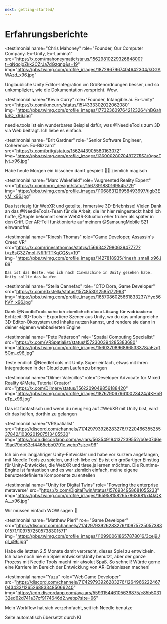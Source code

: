 ```yaml
---
next: getting-started/
---
```


# Erfahrungsberichte

<p></p>

<testimonial
  name="Chris Mahoney"
  role="Founder, Our Computer Company. Ex-Unity, Ex-Lamina1"
  src="https://x.com/mahoneymatic/status/1562981022932684800?t=qNqojoZkk2CZrJa7dGzqng&s=19"
  img="https://pbs.twimg.com/profile_images/1872967967404642304/kOGAWAzd_x96.jpg"
>
Unglaubliche Unity Editor-Integration um Größenordnungen besser,
und so unkompliziert, wie die Dokumentation verspricht. Wow.
</testimonial>

<testimonial
  name="Kevin Curry"
  role="Founder, Intangible.ai. Ex-Unity"
  src="https://x.com/kmcurry/status/1574333302022062080"
  img="https://pbs.twimg.com/profile_images/1773236097642123264/nBGahkSO_x96.jpg"
>
needle.tools ist ein wunderbares Beispiel dafür, was @NeedleTools zum 3D via Web beiträgt. Ich liebe es einfach.
</testimonial>

<testimonial
  name="Brit Gardner"
  role="Senior Software Engineer, Coherence. Ex-Blizzard"
  src="https://x.com/britg/status/1562443905580163072"
  img="https://pbs.twimg.com/profile_images/1360002897048727553/0gscFjvt_x96.jpg"
>
Habe heute Morgen ein bisschen damit gespielt 🤯🤯 ziemlich magisch
</testimonial>

<testimonial
  name="Marc Wakefield"
  role="Augmented Reality Expert"
  src="https://x.com/mrm_design/status/1567391880169545729"
  img="https://pbs.twimg.com/profile_images/1106863126958493697/tlgb3EyM_x96.jpg"
>
Das ist riesig für WebXR und geteilte, immersive 3D-Erlebnisse! Vielen Dank an das @NeedleTools-Team für die Arbeit, die ihr hier reingesteckt habt! Ich hoffe, @Apple bekommt seine WebXR-Situation eher früher als später in den Griff. Der AR-Teil funktionierte auf meinem @SamsungMobile S21 einwandfrei.
</testimonial>

<testimonial
  name="Rinesh Thomas"
  role="Game Developer, Assassin's Creed VR"
  src="https://x.com/rineshthomas/status/1566342798063947777?t=z6sG3Z7mol-NfIRfTTKqCQ&s=19"
  img="https://pbs.twimg.com/profile_images/1427818935/rinesh_small_x96.jpg"
>
    Das ist das Beste, was ich nach Cinemachine in Unity gesehen habe. Unity sollte das kaufen
</testimonial>

<testimonial
  name="Stella Cannefax"
  role="CTO Dora, Game Developer"
  src="https://x.com/0xstella/status/1574853012585172993"
  img="https://pbs.twimg.com/profile_images/1657086025661833237/Yyo56hVY_x96.jpg"
>
Dank @NeedleTools sehe ich ziemlich oft diese Lösung für webbasierte Echtzeit-3D-Tools – Exportiere Szenen aus Unity, wo du das umfangreiche 3D-Editor-Ökosystem und Inhalte nutzen kannst, und rendere sie dann in deiner eigenen webbasierten Engine
</testimonial>

<testimonial
  name="Pete Patterson"
  role="Spatial Computing Specialist"
  src="https://x.com/VRSpatialist/status/1572300394285383680"
  img="https://pbs.twimg.com/profile_images/1560370896866533378/aEzq15Cm_x96.jpg"
>
Teste endlich @NeedleTools mit Unity. Super einfach, etwas mit ihren
 Integrationen in der Cloud zum Laufen zu bringen
</testimonial>

<testimonial
  name="Dilmer Valecillos"
  role="Developer Advocate for Mixed Reality @Meta, Tutorial Creator"
  src="https://x.com/Dilmerv/status/1562209049856188420"
  img="https://pbs.twimg.com/profile_images/1876790676610023424/4KHnReTp_x96.jpg"
>
 Das ist fantastisch und wenn du neugierig auf #WebXR mit Unity bist, wird dir das helfen, dorthin zu gelangen
</testimonial>

<testimonial
  name="VRSpatialist"
  src="https://discord.com/channels/717429793926283276/722046635525537842/1030201907513405530"
  img="https://cdn.discordapp.com/avatars/563549194137239552/b0e0746e19ad79db53cf4465ebb0791e.webp?size=96"
>
 Ich bin ein langjähriger Unity-Entwickler und habe vor kurzem angefangen, mit Needle Tools zu spielen, und ich liebe es! Es ist ein großartiger Einstieg für Unity-Entwickler, die WebXR und three.js lernen möchten. Die Runtime-Engine ist fantastisch und es war ziemlich einfach, meine eigene benutzerdefinierte Komponente zu erstellen
</testimonial>

<testimonial
  name="Unity for Digital Twins"
  role="Powering the enterprise metaverse"
  src="https://x.com/DigitalTwin/status/1576934958681055233"
  img="https://pbs.twimg.com/profile_images/1659581582657863681/xl4kQKA__x96.jpg"
>
Wir müssen einfach WOW sagen 🤩
</testimonial>

<testimonial
  name="Matthew Pieri"
  role="Game Developer"
  src="https://discord.com/channels/717429793926283276/1097572505738301571/1097572505738301571"
  img="https://pbs.twimg.com/profile_images/1109900618657878016/3cej9Jql_x96.jpg"
>
Habe die letzten 2,5 Monate damit verbracht, dieses Spiel zu entwickeln. Ich habe noch nie ein Spiel entwickelt/Unity benutzt, aber der ganze Prozess mit Needle Tools macht mir absolut Spaß. So schnell! Würde gerne eine Karriere im Bereich der Entwicklung von AR-Erlebnissen machen!
</testimonial>

<testimonial
  name="Yuzu"
  role="Web Game Developer"
  src="https://discord.com/channels/717429793926283276/1264966222467043433/1265268833485066240"
  img="https://cdn.discordapp.com/avatars/559315446105636875/c85b503132ed62d741a37cf9174646d2.webp?size=96"
>
Mein Workflow hat sich verzehnfacht, seit ich Needle benutze
</testimonial>

Seite automatisch übersetzt durch KI